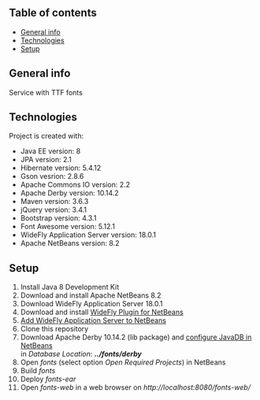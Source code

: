 ## Table of contents
* [General info](#general-info)
* [Technologies](#technologies)
* [Setup](#setup)

## General info
Service with TTF fonts

## Technologies
Project is created with:
* Java EE version: 8
* JPA version: 2.1
* Hibernate version: 5.4.12
* Gson vesrion: 2.8.6
* Apache Commons IO version: 2.2
* Apache Derby version: 10.14.2
* Maven version: 3.6.3
* jQuery version: 3.4.1
* Bootstrap version: 4.3.1
* Font Awesome version: 5.12.1
* WideFly Application Server version: 18.0.1
* Apache NetBeans version: 8.2

## Setup
1. Install Java 8 Development Kit
2. Download and install Apache NetBeans 8.2
3. Download WideFly Application Server 18.0.1
4. Download and install [WideFly Plugin for NetBeans](http://plugins.netbeans.org/plugin/76472/wildfly-application-server)
5. [Add WideFly Application Server to NetBeans](http://www.mastertheboss.com/eclipse/jboss-netbeans/configuring-netbeans-with-wildfly)
6. Clone this repository
7. Download Apache Derby 10.14.2 (lib package) and [configure JavaDB in NetBeans](https://web.csulb.edu/~mopkins/cecs323/netbeans.shtml)  
in *Database Location*: **_../fonts/derby_**
8. Open *fonts* (select option *Open Required Projects*) in NetBeans
9. Build *fonts*
10. Deploy *fonts-ear*
11. Open *fonts-web* in a web browser on *http://localhost:8080/fonts-web/*
